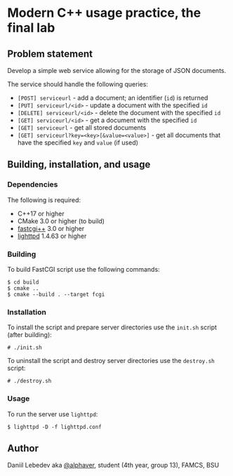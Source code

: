 # Modern C++ usage practice, the final lab

## Problem statement

Develop a simple web service allowing for the storage of JSON documents.

The service should handle the following queries:
- `[POST] serviceurl` - add a document; an identifier (`id`) is returned
- `[PUT] serviceurl/<id>` - update a document with the specified `id`
- `[DELETE] serviceurl/<id>` - delete the document with the specified `id`
- `[GET] serviceurl/<id>` - get a document with the specified `id`
- `[GET] serviceurl` - get all stored documents
- `[GET] serviceurl?key=<key>[&value=<value>]` - get all documents that have the specified `key` and `value` (if used)

## Building, installation, and usage

### Dependencies

The following is required:
- C++17 or higher
- CMake 3.0 or higher (to build)
- [fastcgi++](https://github.com/eddic/fastcgipp) 3.0 or higher
- [lighttpd](https://www.lighttpd.net/) 1.4.63 or higher

### Building

To build FastCGI script use the following commands:
```
$ cd build
$ cmake ..
$ cmake --build . --target fcgi 
```

### Installation

To install the script and prepare server directories use the `init.sh` script (after building):
```
# ./init.sh
```

To uninstall the script and destroy server directories use the `destroy.sh` script:
```
# ./destroy.sh
```

### Usage

To run the server use `lighttpd`:
```
$ lighttpd -D -f lighttpd.conf
```

## Author

Daniil Lebedev aka [@alphaver](https://github.com/alphaver), student (4th year, group 13), FAMCS, BSU
